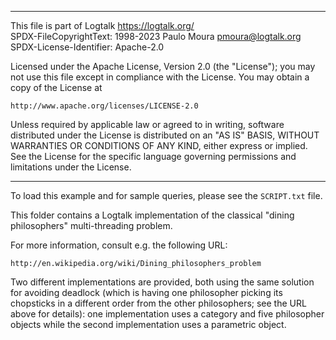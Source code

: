 ________________________________________________________________________

This file is part of Logtalk <https://logtalk.org/>  
SPDX-FileCopyrightText: 1998-2023 Paulo Moura <pmoura@logtalk.org>  
SPDX-License-Identifier: Apache-2.0

Licensed under the Apache License, Version 2.0 (the "License");
you may not use this file except in compliance with the License.
You may obtain a copy of the License at

    http://www.apache.org/licenses/LICENSE-2.0

Unless required by applicable law or agreed to in writing, software
distributed under the License is distributed on an "AS IS" BASIS,
WITHOUT WARRANTIES OR CONDITIONS OF ANY KIND, either express or implied.
See the License for the specific language governing permissions and
limitations under the License.
________________________________________________________________________


To load this example and for sample queries, please see the `SCRIPT.txt`
file.

This folder contains a Logtalk implementation of the classical "dining 
philosophers" multi-threading problem.

For more information, consult e.g. the following URL:

	http://en.wikipedia.org/wiki/Dining_philosophers_problem

Two different implementations are provided, both using the same solution for 
avoiding deadlock (which is having one philosopher picking its chopsticks 
in a different order from the other philosophers; see the URL above for 
details): one implementation uses a category and five philosopher objects 
while the second implementation uses a parametric object.
